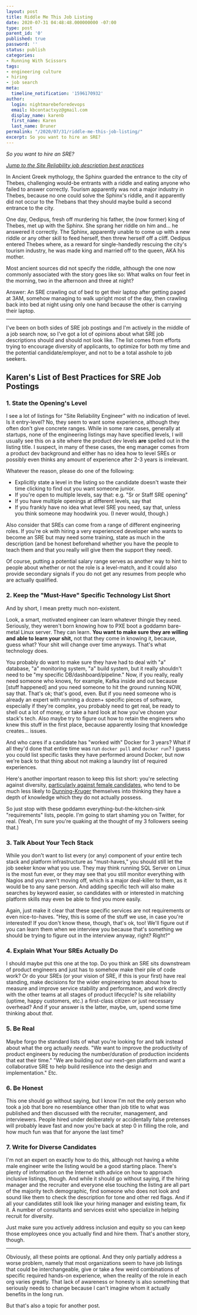 ```yaml
---
layout: post
title: Riddle Me This Job Listing
date: 2020-07-31 04:48:48.000000000 -07:00
type: post
parent_id: '0'
published: true
password: ''
status: publish
categories:
- Running With Scissors
tags:
- engineering culture
- hiring
- job search
meta:
  timeline_notification: '1596170932'
author:
  login: nightmarebeforedevops
  email: kbcontactxyz@gmail.com
  display_name: karenb
  first_name: Karen
  last_name: Bruner
permalink: "/2020/07/31/riddle-me-this-job-listing/"
excerpt: So you want to hire an SRE?
---
```


_So you want to hire an SRE?_

_[Jump to the Site Reliability job description best practices](#best-practices)_

In Ancient Greek mythology, the Sphinx guarded the entrance to the city of Thebes, challenging would-be entrants with a riddle and eating anyone who failed to answer correctly. Tourism apparently was not a major industry in Thebes, because no one could solve the Sphinx's riddle, and it apparently did not occur to the Thebans that they should maybe build a second entrance to the city.

One day, Oedipus, fresh off murdering his father, the (now former) king of Thebes, met up with the Sphinx. She sprang her riddle on him and... he answered it correctly. The Sphinx, apparently unable to come up with a new riddle or any other skill to feed herself, then threw herself off a cliff. Oedipus entered Thebes where, as a reward for single-handedly rescuing the city's tourism industry, he was made king and married off to the queen, AKA his mother.

Most ancient sources did not specify the riddle, although the one now commonly associated with the story goes like so: What walks on four feet in the morning, two in the afternoon and three at night?

Answer: An SRE crawling out of bed to get their laptop after getting paged at 3AM, somehow managing to walk upright most of the day, then crawling back into bed at night using only one hand because the other is carrying their laptop.

* * *

I've been on both sides of SRE job postings and I'm actively in the middle of a job search now, so I've got a lot of opinions about what SRE job descriptions should and should not look like. The list comes from efforts trying to encourage diversity of applicants, to optimize for both my time and the potential candidate/employer, and not to be a total asshole to job seekers.

## Karen's List of Best Practices for SRE Job Postings

### 1. State the Opening's Level

I see a lot of listings for "Site Reliability Engineer" with no indication of level. Is it entry-level? No, they seem to want some experience, although they often don't give concrete ranges. While in some rare cases, generally at startups, none of the engineering listings may have specified levels, I will usually see this on a site where the product dev levels **are** spelled out in the listing title. I suspect, in many of these cases, the eng manager comes from a product dev background and either has no idea how to level SREs or possibly even thinks any amount of experience after 2-3 years is irrelevant.

Whatever the reason, please do one of the following:

* Explicitly state a level in the listing so the candidate doesn't waste their time clicking to find out you want someone junior.
* If you're open to multiple levels, say that: e.g. "Sr or Staff SRE opening"
* If you have multiple openings at different levels, say that
* If you frankly have no idea what level SRE you need, say that, unless you think someone may hoodwink you. (I never would, though.)

Also consider that SREs can come from a range of different engineering roles. If you're ok with hiring a very experienced developer who wants to become an SRE but may need some training, state as much in the description (and be honest beforehand whether you have the people to teach them and that you really will give them the support they need).

Of course, putting a potential salary range serves as another way to hint to people about whether or not the role is a level-match, and it could also provide secondary signals if you do not get any resumes from people who are actually qualified.

### 2. Keep the "Must-Have" Specific Technology List Short

And by short, I mean pretty much non-existent.

Look, a smart, motivated engineer can learn whatever thingie they need. Seriously, they weren't born knowing how to PXE boot a goddamn bare-metal Linux server. They can learn. **You want to make sure they are willing and able to learn your shit,** not that they come in knowing it, because, guess what? Your shit will change over time anyways. That's what technology does.

You probably do want to make sure they have had to deal with "a" database, "a" monitoring system, "a" build system, but it really shouldn't need to be "my specific DB/dashboard/pipeline." Now, if you really, really need someone who knows, for example, Kafka inside and out because [stuff happened] and you need someone to hit the ground running NOW, say that. That's ok; that's good, even. But if you need someone who is already an expert with running a dozen+ specific pieces of software, especially if they're complex, you probably need to get real, be ready to shell out a lot of money, or take a hard look at how you've chosen your stack's tech. Also maybe try to figure out how to retain the engineers who knew this stuff in the first place, because apparently losing that knowledge creates... issues.

And who cares if a candidate has "worked with" Docker for 3 years? What if all they'd done that entire time was run `docker pull` and `docker run`? I guess you could list specific tasks they have performed around Docker, but now we're back to that thing about not making a laundry list of required experiences.

Here's another important reason to keep this list short: you're selecting against diversity, [particularly against female candidates](https://hbr.org/2014/08/why-women-dont-apply-for-jobs-unless-theyre-100-qualified), who tend to be much less likely to [Dunning-Kruger](https://en.wikipedia.org/wiki/Dunning%E2%80%93Kruger_effect) themselves into thinking they have a depth of knowledge which they do not actually possess.

So just stop with these goddamn everything-but-the-kitchen-sink "requirements" lists, people. I'm going to start shaming you on Twitter, for real. (Yeah, I'm sure you're quaking at the thought of my 3 followers seeing that.)

### 3. Talk About Your Tech Stack

While you don't want to list every (or any) component of your entire tech stack and platform infrastructure as "must-haves," you should still let the job seeker know what you use. They may think running SQL Server on Linux is the most fun ever, or they may see that you still monitor everything with Nagios and you aren't moving off, which is a major deal-killer to them, as it would be to any sane person. And adding specific tech will also make searches by keyword easier, so candidates with or interested in matching platform skills may even be able to find you more easily.

Again, just make it clear that these specific services are not requirements or even nice-to-haves. "Hey, this is some of the stuff we use, in case you're interested! If you don't know these, though, that's ok, too! We'll figure out if you can learn them when we interview you because that's something we should be trying to figure out in the interview anyway, right? Right?"

### 4. Explain What Your SREs Actually Do

I should maybe put this one at the top. Do you think an SRE sits downstream of product engineers and just has to somehow make their pile of code work? Or do your SREs (or your vision of SRE, if this is your first) have real standing, make decisions for the wider engineering team about how to measure and improve service stability and performance, and work directly with the other teams at all stages of product lifecycle? Is site reliability (uptime, happy customers, etc.) a first-class citizen or just necessary overhead? And if your answer is the latter, maybe, um, spend some time thinking about _that_.

### 5. Be Real

Maybe forgo the standard lists of what you're looking for and talk instead about what the org actually _needs._ "We want to improve the productivity of product engineers by reducing the number/duration of production incidents that eat their time." "We are building out our next-gen platform and want a collaborative SRE to help build resilience into the design and implementation." Etc.

### 6. Be Honest

This one should go without saying, but I know I'm not the only person who took a job that bore no resemblance other than job title to what was published and then discussed with the recruiter, management, and interviewers. People hired under deliberately or accidentally false pretenses will probably leave fast and now you're back at step 0 in filling the role, and how much fun was that for anyone the last time?

### 7. Write for Diverse Candidates

I'm not an expert on exactly how to do this, although not having a white male engineer write the listing would be a good starting place. There's plenty of information on the Internet with advice on how to approach inclusive listings, though. And while it should go without saying, if the hiring manager and the recruiter and everyone else touching the listing are all part of the majority tech demographic, find someone who does not look and sound like them to check the description for tone and other red flags. And if all your candidates still look like your hiring manager and existing team, fix it. A number of consultants and services exist who specialize in helping recruit for diversity.

Just make sure you actively address inclusion and equity so you can keep those employees once you actually find and hire them. That's another story, though.

* * *

Obviously, all these points are optional. And they only partially address a worse problem, namely that most organizations seem to have job listings that could be interchangeable, give or take a few weird combinations of specific required hands-on experience, when the reality of the role in each org varies greatly. That lack of awareness or honesty is also something that seriously needs to change because I can't imagine whom it actually benefits in the long run.

But that's also a topic for another post.


